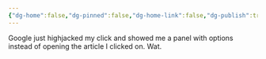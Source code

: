 ```yaml
---
{"dg-home":false,"dg-pinned":false,"dg-home-link":false,"dg-publish":true,"tags":["dgblip"],"disabled rules":["yaml-title","yaml-title-alias","file-name-heading"],"title":"philipp on mastodon @ 2024-06-14","created-date":"2024-06-14T07:12:20","id":112613729251246140,"updated-date":"2025-05-02T08:50:44","dg-path":"blips/112613729251246142.md","permalink":"/blips/112613729251246142/","dgPassFrontmatter":true}
---
```



Google just highjacked my click and showed me a panel with options instead of opening the article I clicked on. Wat.



